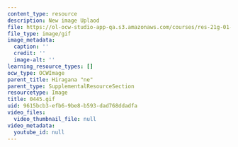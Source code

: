 ```yaml
---
content_type: resource
description: New image Uplaod
file: https://ol-ocw-studio-app-qa.s3.amazonaws.com/courses/res-21g-01-kana-spring-2010/9615bcb3efb69be8b593dad768ddadfa_0445.gif
file_type: image/gif
image_metadata:
  caption: ''
  credit: ''
  image-alt: ''
learning_resource_types: []
ocw_type: OCWImage
parent_title: Hiragana "ne"
parent_type: SupplementalResourceSection
resourcetype: Image
title: 0445.gif
uid: 9615bcb3-efb6-9be8-b593-dad768ddadfa
video_files:
  video_thumbnail_file: null
video_metadata:
  youtube_id: null
---
```

